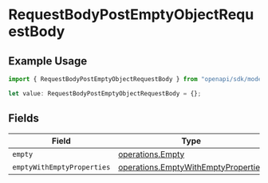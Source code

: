 # RequestBodyPostEmptyObjectRequestBody

## Example Usage

```typescript
import { RequestBodyPostEmptyObjectRequestBody } from "openapi/sdk/models/operations";

let value: RequestBodyPostEmptyObjectRequestBody = {};
```

## Fields

| Field                                                                                             | Type                                                                                              | Required                                                                                          | Description                                                                                       |
| ------------------------------------------------------------------------------------------------- | ------------------------------------------------------------------------------------------------- | ------------------------------------------------------------------------------------------------- | ------------------------------------------------------------------------------------------------- |
| `empty`                                                                                           | [operations.Empty](../../../sdk/models/operations/empty.md)                                       | :heavy_minus_sign:                                                                                | N/A                                                                                               |
| `emptyWithEmptyProperties`                                                                        | [operations.EmptyWithEmptyProperties](../../../sdk/models/operations/emptywithemptyproperties.md) | :heavy_minus_sign:                                                                                | N/A                                                                                               |